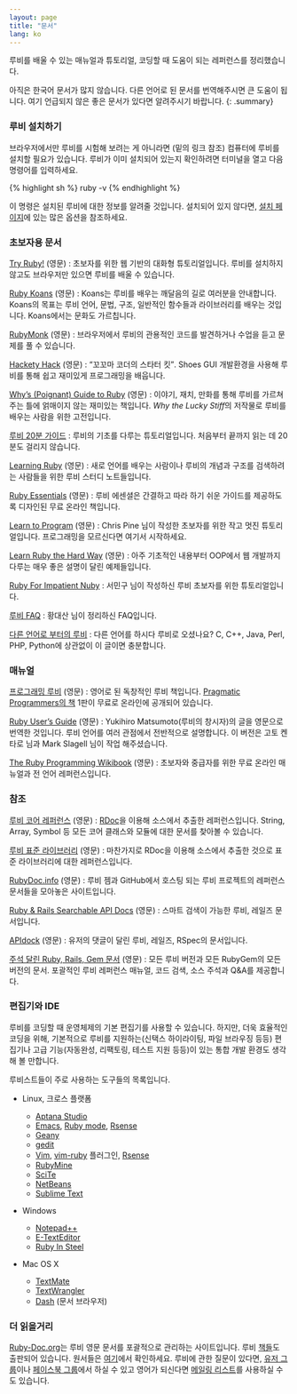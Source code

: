 ```yaml
---
layout: page
title: "문서"
lang: ko
---
```


루비를 배울 수 있는 매뉴얼과 튜토리얼, 코딩할 때 도움이 되는 레퍼런스를
정리했습니다.

아직은 한국어 문서가 많지 않습니다. 다른 언어로 된 문서를 번역해주시면 큰
도움이 됩니다. 여기 언급되지 않은 좋은 문서가 있다면 알려주시기 바랍니다.
{: .summary}

### 루비 설치하기

브라우저에서만 루비를 시험해 보려는 게 아니라면 (밑의 링크 참조)
컴퓨터에 루비를 설치할 필요가 있습니다.
루비가 이미 설치되어 있는지 확인하려면 터미널을 열고 다음 명령어를
입력하세요.

{% highlight sh %}
ruby -v
{% endhighlight %}

이 명령은 설치된 루비에 대한 정보를 알려줄 것입니다.
설치되어 있지 않다면, [설치 페이지](installation/)에 있는 많은 옵션을
참조하세요.

### 초보자용 문서

[Try Ruby!][1] (영문)
: 초보자를 위한 웹 기반의 대화형 튜토리얼입니다. 루비를 설치하지 않고도
  브라우저만 있으면 루비를 배울 수 있습니다.

[Ruby Koans][2] (영문)
: Koans는 루비를 배우는 깨달음의 길로 여러분을 안내합니다. Koans의 목표는
  루비 언어, 문법, 구조, 일반적인 함수들과 라이브러리를 배우는 것입니다.
  Koans에서는 문화도 가르칩니다.

[RubyMonk][3] (영문)
: 브라우저에서 루비의 관용적인 코드를 발견하거나 수업을 듣고 문제를 풀
  수 있습니다.

[Hackety Hack][4] (영문)
: <q cite="http://hackety-hack.com/">꼬꼬마 코더의 스타터 킷</q>.
  Shoes GUI 개발환경을 사용해 루비를 통해 쉽고 재미있게 프로그래밍을 배웁니다.

[Why’s (Poignant) Guide to Ruby][5] (영문)
: 이야기, 재치, 만화를 통해 루비를 가르쳐주는 틀에 얽매이지 않는 재미있는
  책입니다. *Why the Lucky Stiff*의 저작물로 루비를 배우는 사람을 위한
  고전입니다.

[루비 20분 가이드](/ko/documentation/quickstart/)
: 루비의 기초를 다루는 튜토리얼입니다. 처음부터 끝까지 읽는 데 20분도 걸리지
  않습니다.

[Learning Ruby][6] (영문)
: 새로 언어를 배우는 사람이나 루비의 개념과 구조를 검색하려는 사람들을 위한
  루비 스터디 노트들입니다.

[Ruby Essentials][7] (영문)
: 루비 에센셜은 간결하고 따라 하기 쉬운 가이드를 제공하도록 디자인된 무료
  온라인 책입니다.

[Learn to Program][8] (영문)
: Chris Pine 님이 작성한 초보자를 위한 작고 멋진 튜토리얼입니다.
  프로그래밍을 모르신다면 여기서 시작하세요.

[Learn Ruby the Hard Way][38] (영문)
: 아주 기초적인 내용부터 OOP에서 웹 개발까지 다루는 매우 좋은 설명이
  달린 예제들입니다.

[Ruby For Impatient Nuby][ko-1]
: 서민구 님이 작성하신 루비 초보자를 위한 튜토리얼입니다.

[루비 FAQ][ko-2]
: 황대산 님이 정리하신 FAQ입니다.

[다른 언어로 부터의 루비](/ko/documentation/ruby-from-other-languages/)
: 다른 언어를 하시다 루비로 오셨나요? C, C++, Java, Perl, PHP, Python에
  상관없이 이 글이면 충분합니다.

### 매뉴얼

[프로그래밍 루비][9] (영문)
: 영어로 된 독창적인 루비 책입니다. [Pragmatic Programmers의 책][10]
  1판이 무료로 온라인에 공개되어 있습니다.

[Ruby User’s Guide][11] (영문)
: Yukihiro Matsumoto(루비의 창시자)의 글을 영문으로 번역한 것입니다.
  루비 언어를 여러 관점에서 전반적으로 설명합니다.
  이 버전은 고토 켄타로 님과 Mark Slagell 님이 작업 해주셨습니다.

[The Ruby Programming Wikibook][12] (영문)
: 초보자와 중급자를 위한 무료 온라인 매뉴얼과 전 언어 레퍼런스입니다.

### 참조

[루비 코어 레퍼런스][13] (영문)
: [RDoc][14]을 이용해 소스에서 추출한 레퍼런스입니다. String, Array,
  Symbol 등 모든 코어 클래스와 모듈에 대한 문서를 찾아볼 수 있습니다.

[루비 표준 라이브러리][15] (영문)
: 마찬가지로 RDoc을 이용해 소스에서 추출한 것으로 표준 라이브러리에
  대한 레퍼런스입니다.

[RubyDoc.info][16] (영문)
: 루비 젬과 GitHub에서 호스팅 되는 루비 프로젝트의 레퍼런스 문서들을
  모아놓은 사이트입니다.

[Ruby & Rails Searchable API Docs][17] (영문)
: 스마트 검색이 가능한 루비, 레일즈 문서입니다.

[APIdock][18] (영문)
: 유저의 댓글이 달린 루비, 레일즈, RSpec의 문서입니다.

[주석 달린 Ruby, Rails, Gem 문서][40] (영문)
: 모든 루비 버전과 모든 RubyGem의 모든 버전의 문서. 포괄적인 루비 레퍼런스
  매뉴얼, 코드 검색, 소스 주석과 Q&A를 제공합니다.

### 편집기와 IDE

루비를 코딩할 때 운영체제의 기본 편집기를 사용할 수 있습니다. 하지만,
더욱 효율적인 코딩을 위해, 기본적으로 루비를 지원하는(신택스 하이라이팅,
파일 브라우징 등등) 편집기나 고급 기능(자동완성, 리팩토링, 테스트
지원 등등)이 있는 통합 개발 환경도 생각해 볼 만합니다.

루비스트들이 주로 사용하는 도구들의 목록입니다.

* Linux, 크로스 플랫폼
  * [Aptana Studio][19]
  * [Emacs][20], [Ruby mode][21], [Rsense][22]
  * [Geany][23]
  * [gedit][24]
  * [Vim][25], [vim-ruby][26] 플러그인, [Rsense][22]
  * [RubyMine][27]
  * [SciTe][28]
  * [NetBeans][36]
  * [Sublime Text][37]

* Windows
  * [Notepad++][29]
  * [E-TextEditor][30]
  * [Ruby In Steel][31]

* Mac OS X
  * [TextMate][32]
  * [TextWrangler][33]
  * [Dash][39] (문서 브라우저)

### 더 읽을거리

[Ruby-Doc.org][34]는 루비 영문 문서를 포괄적으로 관리하는 사이트입니다. 루비
[책들][ko-5]도 출판되어 있습니다. 원서들은 [여기][35]에서 확인하세요. 루비에
관한 질문이 있다면, [유저 그룹][ko-3]이나 [페이스북 그룹][ko-4]에서 하실 수 있고
영어가 되신다면 [메일링 리스트](/ko/community/mailing-lists/)를 사용하실 수도
있습니다.

[1]: http://tryruby.org/
[2]: http://rubykoans.com/
[3]: http://rubymonk.com/
[4]: http://hackety-hack.com/
[5]: http://mislav.uniqpath.com/poignant-guide/
[6]: http://rubylearning.com/
[7]: http://www.techotopia.com/index.php/Ruby_Essentials
[8]: http://pine.fm/LearnToProgram/
[9]: http://www.ruby-doc.org/docs/ProgrammingRuby/
[10]: http://pragmaticprogrammer.com/titles/ruby/index.html
[11]: http://www.rubyist.net/~slagell/ruby/
[12]: http://en.wikibooks.org/wiki/Ruby_programming_language
[13]: http://www.ruby-doc.org/core
[14]: http://docs.seattlerb.org/rdoc/
[15]: http://www.ruby-doc.org/stdlib
[16]: http://www.rubydoc.info/
[17]: http://rubydocs.org/
[18]: http://apidock.com/
[19]: http://www.aptana.com/
[20]: http://www.gnu.org/software/emacs/
[21]: http://www.emacswiki.org/emacs/RubyMode
[22]: http://cx4a.org/software/rsense/
[23]: http://www.geany.org/
[24]: http://projects.gnome.org/gedit/screenshots.html
[25]: http://www.vim.org/
[26]: https://github.com/vim-ruby/vim-ruby
[27]: http://www.jetbrains.com/ruby/
[28]: http://www.scintilla.org/SciTE.html
[29]: http://notepad-plus-plus.org/
[30]: http://www.e-texteditor.com/
[31]: http://www.sapphiresteel.com/
[32]: http://macromates.com/
[33]: http://www.barebones.com/products/textwrangler/
[34]: http://ruby-doc.org
[35]: http://www.ruby-doc.org/bookstore
[36]: https://netbeans.org/
[37]: http://www.sublimetext.com/
[38]: http://ruby.learncodethehardway.org/
[39]: http://kapeli.com/dash
[40]: https://www.omniref.com
[ko-1]: http://docs.google.com/View?docid=ajb44wcvmjj8_2fg33f2
[ko-2]: http://beyond.daesan.com/pages/ruby-faq
[ko-3]: https://groups.google.com/forum/#!forum/rubykr
[ko-4]: https://www.facebook.com/groups/rubykr/
[ko-5]: http://ruby-korea.github.io/#book
